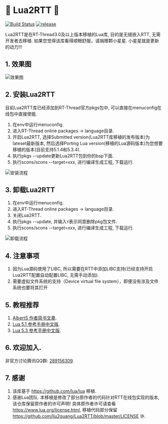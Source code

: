 # :tada: Lua2RTT :tada: #

[![Build Status](https://travis-ci.org/liu2guang/Lua2RTT.svg?branch=master)](https://travis-ci.org/liu2guang/Lua2RTT)
[![release](https://img.shields.io/badge/Release-v1.0.0-orange.svg)](https://github.com/liu2guang/Lua2RTT/releases)

Lua2RTT是在RT-Thread3.0及以上版本移植的Lua库, 目的是无缝嵌入RTT, 无需开发者去移植. 如果您觉得该库看得顺眼舒服，请捐赠颗小星星. 小星星就是更新的动力!!! 

## 1. 效果图

![效果图](https://i.imgur.com/NzP2WOe.gif)

## 2. 安装Lua2RTT

目前Lua2RTT库已经添加到RT-Thread官方pkgs包中, 可以直接在menuconfig在线包中直接使能.

1. 在env中运行menuconfig. 
2. 进入RT-Thread online packages -> language目录. 
3. 开启Lua2RTT, 选择Submitted version(Lua2RTT库移植的发布版本)为lateset最新版本, 然后选择Porting Lua version(移植的Lua源码版本)为您想要移植的版本(目前支持5.1.4和5.3.4).
4. 执行pkgs --update更新Lua2RTT包到你的bsp下面. 
5. 执行scons/scons --target=xxx, 进行编译生成工程, 下载运行.

![安装流程](https://i.imgur.com/wOuODbj.gif)

## 3. 卸载Lua2RTT

1. 在env中运行menuconfig. 
2. 进入RT-Thread online packages -> language目录. 
3. 关闭Lua2RTT.
4. 执行pkgs --update, 并输入`Y`表示同意删除pkg包文件. 
5. 执行scons/scons --target=xxx, 进行编译生成工程, 下载运行.

![卸载流程](https://i.imgur.com/idFfFPN.gif)

## 4. 注意事项

1. 因为Lua源码使用了LIBC, 所以需要在RTT中添加LIBC支持(已经支持开启Lua2RTT配置自动配置LIBC, 无需手动添加). 
2. 需要虚拟文件系统的支持（Device virtual file system），即便没有涉及文件系统也要将其打开

## 5. 教程推荐

1. [AlbertS 作者简书文章](https://www.jianshu.com/u/8fad76e7e05c).
2. [Lua 5.1 参考手册中文版](https://www.codingnow.com/2000/download/lua_manual.html). 
3. [Lua 5.3 参考手册中文版](http://cloudwu.github.io/lua53doc/contents.html).  

## 6. 欢迎加入. 

非官方讨论腾讯QQ群: [289156309](). 

## 7. 感谢

1. 该库基于 https://github.com/lua/lua 移植. 
2. 感谢Lua团队. 本移植是修改了部分原作者的代码针对RTT在线包实现的版本, 该仓库保留原作者的许可声明! 具体原作者许可请查看 https://www.lua.org/license.html, 移植代码部分保留 https://github.com/liu2guang/Lua2RTT/blob/master/LICENSE 许. 
